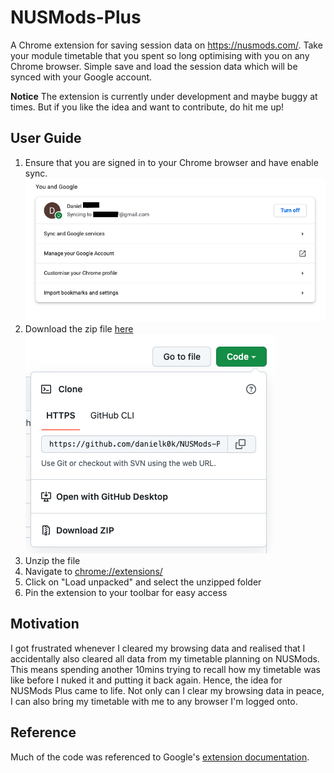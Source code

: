 # NUSMods-Plus

A Chrome extension for saving session data on <https://nusmods.com/>. Take your module timetable that you spent so long optimising with you on any Chrome browser. Simple save and load the session data which will be synced with your Google account.

**Notice**
The extension is currently under development and maybe buggy at times. But if you like the idea and want to contribute, do hit me up!

## User Guide

1. Ensure that you are signed in to your Chrome browser and have enable sync.
![Chrome sync account enabled](/screenshots/shot1.png "Chrome sync")
2. Download the zip file [here](https://github.com/danielk0k/NUSMods-Plus/archive/refs/heads/main.zip)
![Download zip file](/screenshots/shot2.png "Download zip file")
3. Unzip the file
4. Navigate to <a href="chrome://extensions/">chrome://extensions/</a>
5. Click on "Load unpacked" and select the unzipped folder
6. Pin the extension to your toolbar for easy access

## Motivation

I got frustrated whenever I cleared my browsing data and realised that I accidentally also cleared all data from my timetable planning on NUSMods. This means spending another 10mins trying to recall how my timetable was like before I nuked it and putting it back again. Hence, the idea for NUSMods Plus came to life. Not only can I clear my browsing data in peace, I can also bring my timetable with me to any browser I'm logged onto.

## Reference

Much of the code was referenced to Google's [extension documentation](https://developer.chrome.com/docs/extensions/).
